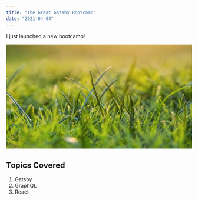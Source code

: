 ```yaml
---
title: "The Great Gatsby Bootcamp"
date: "2021-04-04"
---
```


I just launched a new bootcamp!

![Grass](./grass.png)

[link text itself]: http://www.reddit.com

## Topics Covered

1. Gatsby
2. GraphQL
3. React
